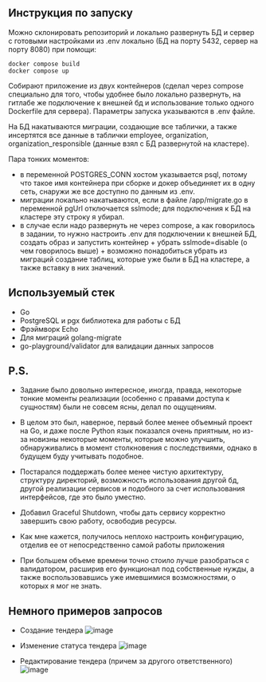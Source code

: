 ## Инструкция по запуску
Можно склонировать репозиторий и локально развернуть БД и сервер с готовыми настройками из .env локально (БД на порту 5432, сервер на порту 8080) при помощи:
```
docker compose build
docker compose up
```
Собирают приложение из двух контейнеров (сделал через compose специально для того, чтобы удобнее было локально развернуть, на гитлабе же подключение к внешней бд
и использование только одного Dockerfile для сервера). Параметры запуска указываются в .env файле.

На БД накатываются миграции, создающие все таблички, а также инсертятся все данные в таблички employee, organization, organization_responsible
(данные взял с БД развернутой на кластере).

Пара тонких моментов:
- в переменной POSTGRES_CONN хостом указывается psql, потому что такое имя контейнера при сборке и докер объединяет их в одну сеть, снаружи же все доступно по данным из .env.
- миграции локально накатываются, если в файле /app/migrate.go в переменной pgUrl отключается sslmode; для подключения к БД на кластере эту строку я убирал.
- в случае если надо развернуть не через compose, а как говорилось в задании, то нужно настроить .env для подключении к внешней БД, создать образ и запустить контейнер + убрать sslmode=disable (о чем говорилось выше) + возможно понадобиться убрать из миграций создание таблиц, которые уже были в БД на кластере, а также вставку в них значений.
## Используемый стек
- Go
- PostgreSQL и pgx библиотека для работы с БД
- Фрэймворк Echo
- Для миграций golang-migrate
- go-playground/validator для валидации данных запросов

## P.S.
- Задание было довольно интересное, иногда, правда, некоторые тонкие моменты реализации (особенно с правами доступа к сущностям) были не совсем ясны, делал по ощущениям.

- В целом это был, наверное, первый более менее объемный проект на Go, и даже после Python язык показался очень приятным, но из-за новизны некоторые моменты, которые можно улучшить, обнаруживались в
момент столкновения с последствиями, однако в будущем буду учитывать подобное.

- Постарался поддержать более менее чистую архитектуру, структуру директорий, возможность использования другой бд, другой реализации сервисов и подобного за счет использования интерфейсов, где это было уместно.

- Добавил Graceful Shutdown, чтобы дать сервису корректно завершить свою работу, освободив ресурсы.

- Как мне кажется, получилось неплохо настроить конфигурацию, отделив ее от непосредственно самой работы приложения

- При большем объеме времени точно стоило лучше разобраться с валидатором, расширив его функционал под собственные нужды, а также воспользовавшись уже имевшимися возможностями, о которых я мог не знать.

## Немного примеров запросов
- Создание тендера ![image](https://github.com/user-attachments/assets/ebd529e2-c0d1-4ca2-8d68-7bc22a49f2c2)
  
- Изменение статуса тендера ![image](https://github.com/user-attachments/assets/8ca91ed8-7f67-455b-aed9-3cb08afef8d5)

- Редактирование тендера (причем за другого ответственного) ![image](https://github.com/user-attachments/assets/19f3ca72-8289-4acd-bf27-42e68e3a93af)
